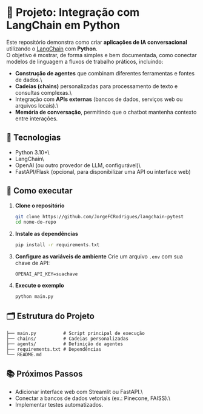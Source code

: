 # 🐍 Projeto: Integração com LangChain em Python

Este repositório demonstra como criar **aplicações de IA
conversacional** utilizando o [LangChain](https://www.langchain.com/)
com **Python**.\
O objetivo é mostrar, de forma simples e bem documentada, como conectar
modelos de linguagem a fluxos de trabalho práticos, incluindo:

-   **Construção de agentes** que combinam diferentes ferramentas e
    fontes de dados.\
-   **Cadeias (chains)** personalizadas para processamento de texto e
    consultas complexas.\
-   Integração com **APIs externas** (bancos de dados, serviços web ou
    arquivos locais).\
-   **Memória de conversação**, permitindo que o chatbot mantenha
    contexto entre interações.

## 🔧 Tecnologias

-   Python 3.10+\
-   LangChain\
-   OpenAI (ou outro provedor de LLM, configurável)\
-   FastAPI/Flask (opcional, para disponibilizar uma API ou interface
    web)

## 🚀 Como executar

1.  **Clone o repositório**

    ``` bash
    git clone https://github.com/JorgeFCRodrigues/langchain-pytest
    cd nome-do-repo
    ```

2.  **Instale as dependências**

    ``` bash
    pip install -r requirements.txt
    ```

3.  **Configure as variáveis de ambiente** Crie um arquivo `.env` com
    sua chave de API:

        OPENAI_API_KEY=suachave

4.  **Execute o exemplo**

    ``` bash
    python main.py
    ```

## 🗂 Estrutura do Projeto

    ├── main.py          # Script principal de execução
    ├── chains/          # Cadeias personalizadas
    ├── agents/          # Definição de agentes
    ├── requirements.txt # Dependências
    └── README.md

## 📚 Próximos Passos

-   Adicionar interface web com Streamlit ou FastAPI.\
-   Conectar a bancos de dados vetoriais (ex.: Pinecone, FAISS).\
-   Implementar testes automatizados.
